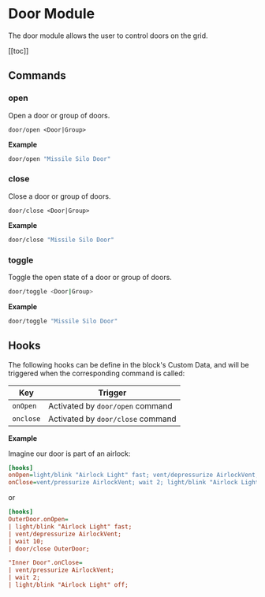 # Door Module
<!-- [< Modules](../Modules.md) -->

The door module allows the user to control doors on the grid.

[[toc]]

## Commands

### open
Open a door or group of doors.
```
door/open <Door|Group>
```

**Example**

```bash title="Terminal"
door/open "Missile Silo Door"
```

### close
Close a door or group of doors.
```
door/close <Door|Group>
```

**Example**

```bash title="Terminal"
door/close "Missile Silo Door"
```

### toggle
Toggle the open state of a door or group of doors.
```bash
door/toggle <Door|Group>
```

**Example**

```bash title="Terminal"
door/toggle "Missile Silo Door"
```

## Hooks

The following hooks can be define in the block's Custom Data, and will be triggered when the corresponding command is called:

|Key            | Trigger                               |
|-              |-                                      |
| `onOpen`      | Activated by `door/open` command      |
| `onclose`     | Activated by `door/close` command     |

**Example**

Imagine our door is part of an airlock:

```ini title="OuterDoor > Custom Data"
[hooks]
onOpen=light/blink "Airlock Light" fast; vent/depressurize AirlockVent; wait 10; door/close this;
onClose=vent/pressurize AirlockVent; wait 2; light/blink "Airlock Light" off;
```
or
```ini title="Mother > Custom Data"
[hooks]
OuterDoor.onOpen=
| light/blink "Airlock Light" fast; 
| vent/depressurize AirlockVent; 
| wait 10; 
| door/close OuterDoor;

"Inner Door".onClose=
| vent/pressurize AirlockVent; 
| wait 2; 
| light/blink "Airlock Light" off;
```
